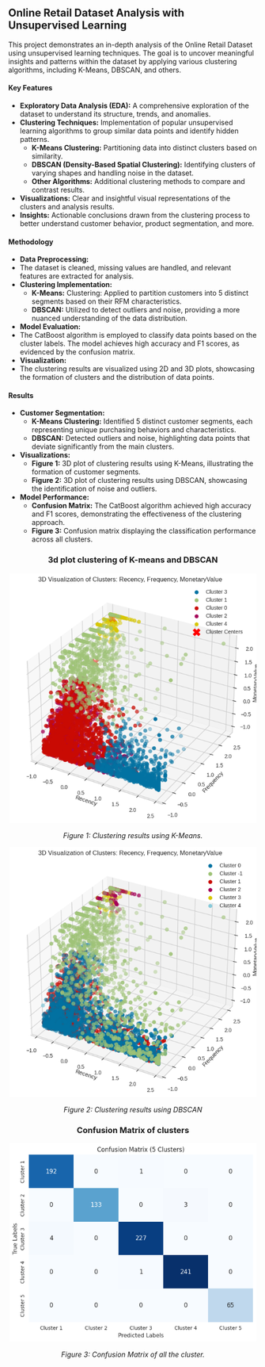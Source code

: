 ## **Online Retail Dataset Analysis with Unsupervised Learning**

This project demonstrates an in-depth analysis of the Online Retail Dataset using unsupervised learning techniques. The goal is to uncover meaningful insights and patterns within the dataset by applying various clustering algorithms, including K-Means, DBSCAN, and others.

#### **Key Features**
- **Exploratory Data Analysis (EDA):** A comprehensive exploration of the dataset to understand its structure, trends, and anomalies.
- **Clustering Techniques:** Implementation of popular unsupervised learning algorithms to group similar data points and identify hidden patterns.
  - **K-Means Clustering:** Partitioning data into distinct clusters based on similarity.
  - **DBSCAN (Density-Based Spatial Clustering):** Identifying clusters of varying shapes and handling noise in the dataset.
  - **Other Algorithms:** Additional clustering methods to compare and contrast results.
- **Visualizations:** Clear and insightful visual representations of the clusters and analysis results.
- **Insights:** Actionable conclusions drawn from the clustering process to better understand customer behavior, product segmentation, and more.

#### **Methodology**
- **Data Preprocessing:**
- The dataset is cleaned, missing values are handled, and relevant features are extracted for analysis.
- **Clustering Implementation:**
  - **K-Means:** Clustering: Applied to partition customers into 5 distinct segments based on their RFM characteristics.
  - **DBSCAN:** Utilized to detect outliers and noise, providing a more nuanced understanding of the data distribution.
- **Model Evaluation:**
- The CatBoost algorithm is employed to classify data points based on the cluster labels. The model achieves high accuracy and F1 scores, as evidenced by the confusion matrix.
- **Visualization:**
- The clustering results are visualized using 2D and 3D plots, showcasing the formation of clusters and the distribution of data points.

#### **Results**
- **Customer Segmentation:**
    - **K-Means Clustering:** Identified 5 distinct customer segments, each representing unique purchasing behaviors and characteristics.
    - **DBSCAN:** Detected outliers and noise, highlighting data points that deviate significantly from the main clusters.
- **Visualizations:**
    - **Figure 1:** 3D plot of clustering results using K-Means, illustrating the formation of customer segments.
    - **Figure 2:** 3D plot of clustering results using DBSCAN, showcasing the identification of noise and outliers.
- **Model Performance:**
    - **Confusion Matrix:** The CatBoost algorithm achieved high accuracy and F1 scores, demonstrating the effectiveness of the clustering approach.
    - **Figure 3:** Confusion matrix displaying the classification performance across all clusters.



### <div align="center"> **3d plot clustering of K-means and DBSCAN** </div>

<div align="center">
    <img src="./images/download (4).png" alt="Clustering Results" width="500">
    <p><em>Figure 1: Clustering results using K-Means.</em></p>
</div>


<div align="center">
    <img src="./images/download (5).png" alt="Clustering Results" width="500">
    <p><em>Figure 2: Clustering results using DBSCAN</em></p>
</div>

### <div align="center"> **Confusion Matrix of clusters** </div>

<div align="center">
    <img src="./images/download (6).png" alt="Confusion Matrix" width="500">
    <p><em>Figure 3: Confusion Matrix of all the cluster.</em></p>
</div>
